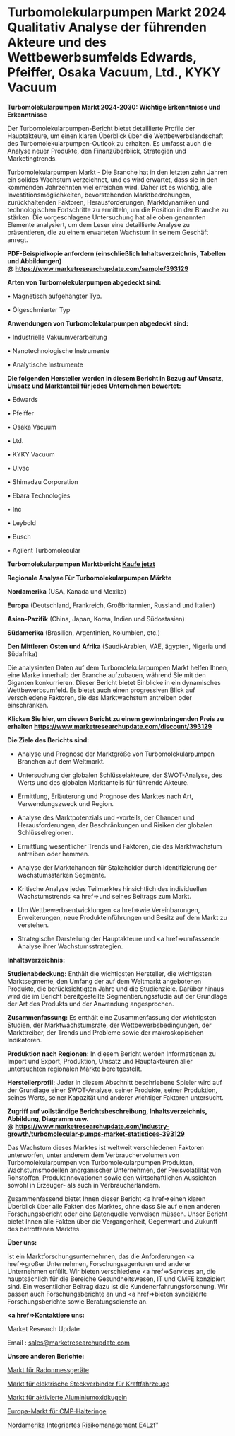 # Turbomolekularpumpen Markt 2024 Qualitativ Analyse der führenden Akteure und des Wettbewerbsumfelds Edwards, Pfeiffer, Osaka Vacuum, Ltd., KYKY Vacuum

<strong>Turbomolekularpumpen Markt 2024-2030: Wichtige Erkenntnisse und Erkenntnisse</strong>

Der Turbomolekularpumpen-Bericht bietet detaillierte Profile der Hauptakteure, um einen klaren Überblick über die Wettbewerbslandschaft des Turbomolekularpumpen-Outlook zu erhalten. Es umfasst auch die Analyse neuer Produkte, den Finanzüberblick, Strategien und Marketingtrends.

Turbomolekularpumpen Markt - Die Branche hat in den letzten zehn Jahren ein solides Wachstum verzeichnet, und es wird erwartet, dass sie in den kommenden Jahrzehnten viel erreichen wird. Daher ist es wichtig, alle Investitionsmöglichkeiten, bevorstehenden Marktbedrohungen, zurückhaltenden Faktoren, Herausforderungen, Marktdynamiken und technologischen Fortschritte zu ermitteln, um die Position in der Branche zu stärken. Die vorgeschlagene Untersuchung hat alle oben genannten Elemente analysiert, um dem Leser eine detaillierte Analyse zu präsentieren, die zu einem erwarteten Wachstum in seinem Geschäft anregt.

<strong><b>PDF-Beispielkopie anfordern (einschließlich Inhaltsverzeichnis, Tabellen und Abbildungen) @ </b></strong><strong><a href=https://www.marketresearchupdate.com/sample/393129><strong>https://www.marketresearchupdate.com/sample/393129</u></a></strong></strong>

<strong>Arten von Turbomolekularpumpen abgedeckt sind:</strong>

• Magnetisch aufgehängter Typ.

• Ölgeschmierter Typ

<strong>Anwendungen von Turbomolekularpumpen abgedeckt sind:</strong>

• Industrielle Vakuumverarbeitung

• Nanotechnologische Instrumente

• Analytische Instrumente

<strong>Die folgenden Hersteller werden in diesem Bericht in Bezug auf Umsatz, Umsatz und Marktanteil für jedes Unternehmen bewertet:</strong>

• Edwards

• Pfeiffer

• Osaka Vacuum

• Ltd.

• KYKY Vacuum

• Ulvac

• Shimadzu Corporation

• Ebara Technologies

• Inc

• Leybold

• Busch

• Agilent Turbomolecular

<strong>Turbomolekularpumpen Marktbericht <a href=https://www.marketresearchupdate.com/buynow/393129>Kaufe jetzt</a></strong>

<strong>Regionale Analyse Für Turbomolekularpumpen Märkte</strong>

<strong>Nordamerika</strong> (USA, Kanada und Mexiko)

<strong>Europa</strong> (Deutschland, Frankreich, Großbritannien, Russland und Italien)

<strong>Asien-Pazifik</strong> (China, Japan, Korea, Indien und Südostasien)

<strong>Südamerika</strong> (Brasilien, Argentinien, Kolumbien, etc.)

<strong>Den Mittleren</strong> <strong>Osten und Afrika</strong> (Saudi-Arabien, VAE, ägypten, Nigeria und Südafrika)

Die analysierten Daten auf dem Turbomolekularpumpen Markt helfen Ihnen, eine Marke innerhalb der Branche aufzubauen, während Sie mit den Giganten konkurrieren. Dieser Bericht bietet Einblicke in ein dynamisches Wettbewerbsumfeld. Es bietet auch einen progressiven Blick auf verschiedene Faktoren, die das Marktwachstum antreiben oder einschränken.

<strong>Klicken Sie hier, um diesen Bericht zu einem gewinnbringenden Preis zu erhalten
</strong><strong><a href=https://www.marketresearchupdate.com/discount/393129>https://www.marketresearchupdate.com/discount/393129</b></u></strong></a>

<strong>Die Ziele des Berichts sind:</strong>

- Analyse und Prognose der Marktgröße von Turbomolekularpumpen Branchen auf dem Weltmarkt.

- Untersuchung der globalen Schlüsselakteure, der SWOT-Analyse, des Werts und des globalen Marktanteils für führende Akteure.

- Ermittlung, Erläuterung und Prognose des Marktes nach Art, Verwendungszweck und Region.

- Analyse des Marktpotenzials und -vorteils, der Chancen und Herausforderungen, der Beschränkungen und Risiken der globalen Schlüsselregionen.

- Ermittlung wesentlicher Trends und Faktoren, die das Marktwachstum antreiben oder hemmen.

- Analyse der Marktchancen für Stakeholder durch Identifizierung der wachstumsstarken Segmente.

- Kritische Analyse jedes Teilmarktes hinsichtlich des individuellen Wachstumstrends <a href=>und</a> seines Beitrags zum Markt.

- Um Wettbewerbsentwicklungen <a href=>wie</a> Vereinbarungen, Erweiterungen, neue Produkteinführungen und Besitz auf dem Markt zu verstehen.

- Strategische Darstellung der Hauptakteure und <a href=>umfas</a>sende Analyse ihrer Wachstumsstrategien.

<strong>Inhaltsverzeichnis:</strong>

<strong>Studienabdeckung:</strong> Enthält die wichtigsten Hersteller, die wichtigsten Marktsegmente, den Umfang der auf dem Weltmarkt angebotenen Produkte, die berücksichtigten Jahre und die Studienziele. Darüber hinaus wird die im Bericht bereitgestellte Segmentierungsstudie auf der Grundlage der Art des Produkts und der Anwendung angesprochen.

<strong>Zusammenfassung:</strong> Es enthält eine Zusammenfassung der wichtigsten Studien, der Marktwachstumsrate, der Wettbewerbsbedingungen, der Markttreiber, der Trends und Probleme sowie der makroskopischen Indikatoren.

<strong>Produktion nach Regionen:</strong> In diesem Bericht werden Informationen zu Import und Export, Produktion, Umsatz und Hauptakteuren aller untersuchten regionalen Märkte bereitgestellt.

<strong>Herstellerprofil:</strong> Jeder in diesem Abschnitt beschriebene Spieler wird auf der Grundlage einer SWOT-Analyse, seiner Produkte, seiner Produktion, seines Werts, seiner Kapazität und anderer wichtiger Faktoren untersucht.

<strong><b>Zugriff auf vollständige Berichtsbeschreibung, Inhaltsverzeichnis, Abbildung, Diagramm usw. @ </b></strong><strong><a href=https://www.marketresearchupdate.com/industry-growth/turbomolecular-pumps-market-statistices-393129>https://www.marketresearchupdate.com/industry-growth/turbomolecular-pumps-market-statistices-393129</a></strong>

Das Wachstum dieses Marktes ist weltweit verschiedenen Faktoren unterworfen, unter anderem dem Verbrauchervolumen von Turbomolekularpumpen von Turbomolekularpumpen Produkten, Wachstumsmodellen anorganischer Unternehmen, der Preisvolatilität von Rohstoffen, Produktinnovationen sowie den wirtschaftlichen Aussichten sowohl in Erzeuger- als auch in Verbraucherländern.

Zusammenfassend bietet Ihnen dieser Bericht <a href=>einen</a> klaren Überblick über alle Fakten des Marktes, ohne dass Sie auf einen anderen Forschungsbericht oder eine Datenquelle verweisen müssen. Unser Bericht bietet Ihnen alle Fakten über die Vergangenheit, Gegenwart und Zukunft des betroffenen Marktes.

<strong>Über uns:</strong>

 ist ein Marktforschungsunternehmen, das die Anforderungen <a href=>großer</a> Unternehmen, Forschungsagenturen und anderer Unternehmen erfüllt. Wir bieten verschiedene <a href=>Services</a> an, die hauptsächlich für die Bereiche Gesundheitswesen, IT und CMFE konzipiert sind. Ein wesentlicher Beitrag dazu ist die Kundenerfahrungsforschung. Wir passen auch Forschungsberichte an und <a href=>bieten</a> syndizierte Forschungsberichte sowie Beratungsdienste an.

<strong><a href=>Kontaktiere uns:</a></strong>

Market Research Update

Email : sales@marketresearchupdate.com

<strong>Unsere anderen Berichte:</strong>

<a href=https://www.linkedin.com/pulse/radon-measurement-devices-market-insights-2023>Markt für Radonmessgeräte</a>

<a href=https://www.linkedin.com/pulse/automotive-electrical-connectors-market-size-1f>Markt für elektrische Steckverbinder für Kraftfahrzeuge</a>

<a href=https://www.linkedin.com/pulse/activated-alumina-spheres-market-size-1f>Markt für aktivierte Aluminiumoxidkugeln</a>

<a href=https://www.linkedin.com/pulse/europe-cmp-retainer-ring-market-2023-booming>Europa-Markt für CMP-Halteringe</a>

<a href=https://www.linkedin.com/pulse/north-america-integrated-risk-management-e4lzf/>Nordamerika Integriertes Risikomanagement E4Lzf</a>"

